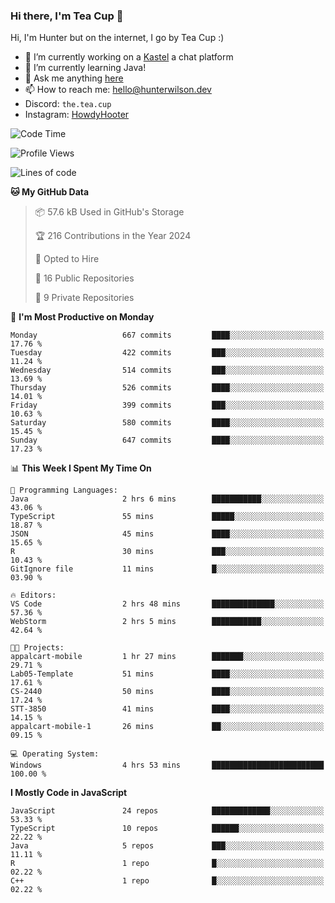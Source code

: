### Hi there, I'm Tea Cup 👋 

Hi, I'm Hunter but on the internet, I go by Tea Cup :)

- 🔭 I’m currently working on a [Kastel](https://github.com/KastelApp) a chat platform
- 🌱 I’m currently learning Java!
- 💬 Ask me anything [here](https://github.com/TheTeaCup/TheTeaCup/issues)
- 📫 How to reach me: [hello@hunterwilson.dev](mailto:hello@hunterwilson.dev)
- Discord: `the.tea.cup`
- Instagram: [HowdyHooter](https://instagram.com/HowdyHooter)

<!--START_SECTION:waka-->
![Code Time](http://img.shields.io/badge/Code%20Time-490%20hrs%2014%20mins-blue)

![Profile Views](http://img.shields.io/badge/Profile%20Views-38-blue)

![Lines of code](https://img.shields.io/badge/From%20Hello%20World%20I%27ve%20Written-1.1%20million%20lines%20of%20code-blue)

**🐱 My GitHub Data** 

> 📦 57.6 kB Used in GitHub's Storage 
 > 
> 🏆 216 Contributions in the Year 2024
 > 
> 💼 Opted to Hire
 > 
> 📜 16 Public Repositories 
 > 
> 🔑 9 Private Repositories 
 > 
📅 **I'm Most Productive on Monday** 

```text
Monday                   667 commits         ████░░░░░░░░░░░░░░░░░░░░░   17.76 % 
Tuesday                  422 commits         ███░░░░░░░░░░░░░░░░░░░░░░   11.24 % 
Wednesday                514 commits         ███░░░░░░░░░░░░░░░░░░░░░░   13.69 % 
Thursday                 526 commits         ████░░░░░░░░░░░░░░░░░░░░░   14.01 % 
Friday                   399 commits         ███░░░░░░░░░░░░░░░░░░░░░░   10.63 % 
Saturday                 580 commits         ████░░░░░░░░░░░░░░░░░░░░░   15.45 % 
Sunday                   647 commits         ████░░░░░░░░░░░░░░░░░░░░░   17.23 % 
```


📊 **This Week I Spent My Time On** 

```text
💬 Programming Languages: 
Java                     2 hrs 6 mins        ███████████░░░░░░░░░░░░░░   43.06 % 
TypeScript               55 mins             █████░░░░░░░░░░░░░░░░░░░░   18.87 % 
JSON                     45 mins             ████░░░░░░░░░░░░░░░░░░░░░   15.65 % 
R                        30 mins             ███░░░░░░░░░░░░░░░░░░░░░░   10.43 % 
GitIgnore file           11 mins             █░░░░░░░░░░░░░░░░░░░░░░░░   03.90 % 

🔥 Editors: 
VS Code                  2 hrs 48 mins       ██████████████░░░░░░░░░░░   57.36 % 
WebStorm                 2 hrs 5 mins        ███████████░░░░░░░░░░░░░░   42.64 % 

🐱‍💻 Projects: 
appalcart-mobile         1 hr 27 mins        ███████░░░░░░░░░░░░░░░░░░   29.71 % 
Lab05-Template           51 mins             ████░░░░░░░░░░░░░░░░░░░░░   17.61 % 
CS-2440                  50 mins             ████░░░░░░░░░░░░░░░░░░░░░   17.24 % 
STT-3850                 41 mins             ████░░░░░░░░░░░░░░░░░░░░░   14.15 % 
appalcart-mobile-1       26 mins             ██░░░░░░░░░░░░░░░░░░░░░░░   09.15 % 

💻 Operating System: 
Windows                  4 hrs 53 mins       █████████████████████████   100.00 % 
```

**I Mostly Code in JavaScript** 

```text
JavaScript               24 repos            █████████████░░░░░░░░░░░░   53.33 % 
TypeScript               10 repos            ██████░░░░░░░░░░░░░░░░░░░   22.22 % 
Java                     5 repos             ███░░░░░░░░░░░░░░░░░░░░░░   11.11 % 
R                        1 repo              █░░░░░░░░░░░░░░░░░░░░░░░░   02.22 % 
C++                      1 repo              █░░░░░░░░░░░░░░░░░░░░░░░░   02.22 % 
```




<!--END_SECTION:waka-->
